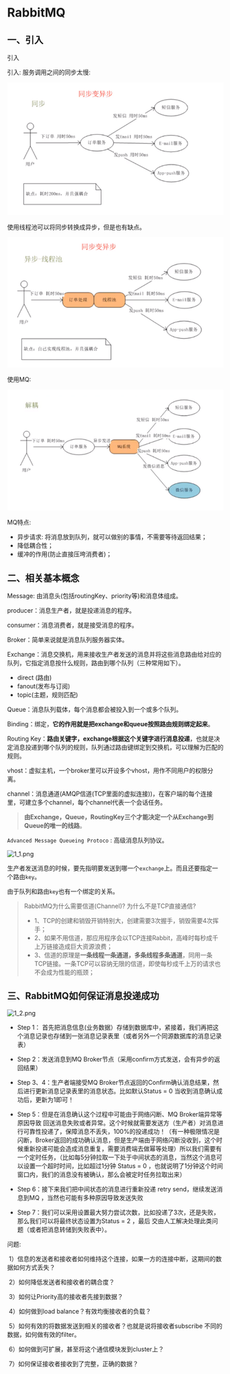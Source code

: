 # RabbitMQ



## 一、引入

引入

引入:  服务调用之间的同步太慢:

![1566228754064](assets/1566228754064.png)

使用线程池可以将同步转换成异步，但是也有缺点。

![1566228865336](assets/1566228865336.png)

使用MQ:

![1566229056086](assets/1566229056086.png)

MQ特点: 

* 异步请求: 将消息放到队列，就可以做别的事情，不需要等待返回结果；
* 降低耦合性；
* 缓冲的作用(防止直接压垮消费者)；

## 二、相关基本概念

Message: 由消息头(包括routingKey、priority等)和消息体组成。

producer：消息生产者，就是投递消息的程序。

consumer：消息消费者，就是接受消息的程序。

Broker：简单来说就是消息队列服务器实体。

Exchange：消息交换机，用来接收生产者发送的消息并将这些消息路由给对应的队列，它指定消息按什么规则，路由到哪个队列（三种常用如下）。

* direct (路由)
* fanout(发布与订阅)
* topic(主题，规则匹配)

Queue：消息队列载体，每个消息都会被投入到一个或多个队列。

Binding：绑定，**它的作用就是把exchange和queue按照路由规则绑定起来**。

Routing Key：**路由关键字，exchange根据这个关键字进行消息投递**，也就是决定消息投递到哪个队列的规则，队列通过路由键绑定到交换机，可以理解为匹配的规则。

vhost：虚拟主机，一个broker里可以开设多个vhost，用作不同用户的权限分离。

channel：消息通道(AMQP信道(TCP里面的虚拟连接))，在客户端的每个连接里，可建立多个channel，每个channel代表一个会话任务。



> **由Exchange，Queue，RoutingKey三个才能决定一个从Exchange到Queue的唯一的线路**。




`Advanced Message Queueing Protoco` : 高级消息队列协议。

![1_1.png](images/1_1.png)

生产者发送消息的时候，要先指明要发送到哪一个`exchange`上。而且还要指定一个路由`key`。

由于队列和路由`key`也有一个绑定的关系。

> RabbitMQ为什么需要信道(Channel)? 为什么不是TCP直接通信?
>
> * 1、TCP的创建和销毁开销特别大，创建需要3次握手，销毁需要4次挥手；
> * 2、如果不用信道，那应用程序会以TCP连接Rabbit，高峰时每秒成千上万链接造成巨大资源浪费；
> * 3、信道的原理是**一条线程一条通道，多条线程多条通道**，同用一条TCP链接。一条TCP可以容纳无限的信道，即使每秒成千上万的请求也不会成为性能的瓶颈；

## 三、RabbitMQ如何保证消息投递成功

![1_2.png](images/1_2.png)


* Step 1： 首先把消息信息(业务数据）存储到数据库中，紧接着，我们再把这个消息记录也存储到一张消息记录表里（或者另外一个同源数据库的消息记录表）

* Step 2：发送消息到MQ Broker节点（采用confirm方式发送，会有异步的返回结果）

* Step 3、4：生产者端接受MQ Broker节点返回的Confirm确认消息结果，然后进行更新消息记录表里的消息状态。比如默认Status = 0 当收到消息确认成功后，更新为1即可！

* Step 5：但是在消息确认这个过程中可能由于网络闪断、MQ Broker端异常等原因导致 回送消息失败或者异常。这个时候就需要发送方（生产者）对消息进行可靠性投递了，保障消息不丢失，100%的投递成功！（有一种极限情况是闪断，Broker返回的成功确认消息，但是生产端由于网络闪断没收到，这个时候重新投递可能会造成消息重复，需要消费端去做幂等处理）所以我们需要有一个定时任务，（比如每5分钟拉取一下处于中间状态的消息，当然这个消息可以设置一个超时时间，比如超过1分钟 Status = 0 ，也就说明了1分钟这个时间窗口内，我们的消息没有被确认，那么会被定时任务拉取出来）

* Step 6：接下来我们把中间状态的消息进行重新投递 retry send，继续发送消息到MQ ，当然也可能有多种原因导致发送失败

* Step 7：我们可以采用设置最大努力尝试次数，比如投递了3次，还是失败，那么我们可以将最终状态设置为Status = 2 ，最后 交由人工解决处理此类问题（或者把消息转储到失败表中）。

 



问题:

 1）信息的发送者和接收者如何维持这个连接，如果一方的连接中断，这期间的数据如何方式丢失？

 2）如何降低发送者和接收者的耦合度？

 3）如何让Priority高的接收者先接到数据？

 4）如何做到load balance？有效均衡接收者的负载？

 5）如何有效的将数据发送到相关的接收者？也就是说将接收者subscribe 不同的数据，如何做有效的filter。

 6）如何做到可扩展，甚至将这个通信模块发到cluster上？

 7）如何保证接收者接收到了完整，正确的数据？